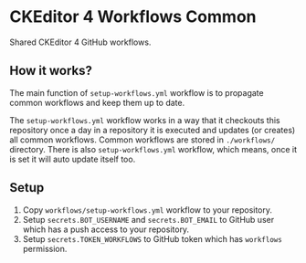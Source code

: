 # CKEditor 4 Workflows Common

Shared CKEditor 4 GitHub workflows.

## How it works?

The main function of `setup-workflows.yml` workflow is to propagate common workflows and keep them up to date.

The `setup-workflows.yml` workflow works in a way that it checkouts this repository once a day in a repository it is executed and updates (or creates) all common workflows. Common workflows are stored in `./workflows/` directory. There is also `setup-workflows.yml` workflow, which means, once it is set it will auto update itself too.

## Setup

1. Copy `workflows/setup-workflows.yml` workflow to your repository.
1. Setup `secrets.BOT_USERNAME` and `secrets.BOT_EMAIL` to GitHub user which has a push access to your repository.
1. Setup `secrets.TOKEN_WORKFLOWS` to GitHub token which has `workflows` permission.
